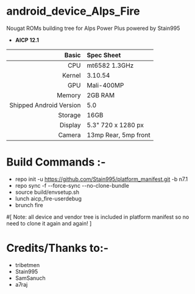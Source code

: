 # android_device_Alps_Fire
Nougat ROMs building tree for Alps Power Plus powered by Stain995
- **AICP 12.1**

Basic   | Spec Sheet
-------:|:-------------------------
CPU     | mt6582 1.3GHz
Kernel  | 3.10.54
GPU     | Mali-400MP
Memory  | 2GB RAM
Shipped Android Version | 5.0
Storage | 16GB
Display | 5.3" 720 x 1280 px
Camera  | 13mp Rear, 5mp front




# Build Commands :-

  * repo init -u https://github.com/Stain995/platform_manifest.git -b n7.1
  * repo sync -f --force-sync --no-clone-bundle
  * source build/envsetup.sh
  * lunch aicp_fire-userdebug
  * brunch fire

#[ Note: all device and vendor tree is included in platform manifest so no need to clone it again and again! ]

# Credits/Thanks to:-

 * tribetmen
 * Stain995
 * SamSanuch
 * a7raj
